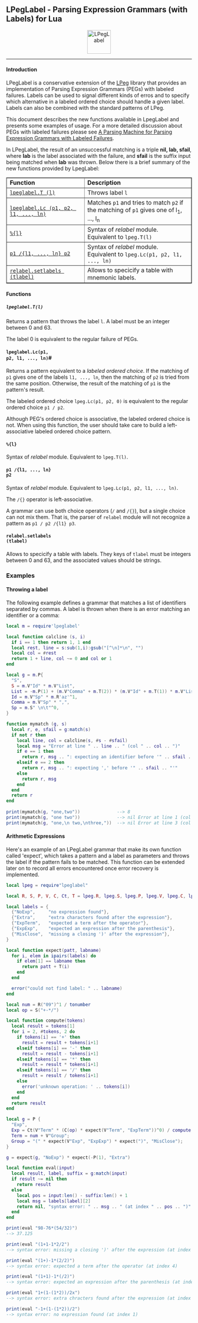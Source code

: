 ## LPegLabel - Parsing Expression Grammars (with Labels) for Lua 

<center>
<img src="https://github.com/sqmedeiros/lpeglabel/raw/master/lpeglabel-logo.gif" alt="LPegLabel" style="width: 64px;"/>
</center>

---

#### Introduction

LPegLabel is a conservative extension of the
[LPeg](http://www.inf.puc-rio.br/~roberto/lpeg)
library that provides an implementation of Parsing
Expression Grammars (PEGs) with labeled failures. 
Labels can be used to signal different kinds of erros
and to specify which alternative in a labeled ordered
choice should handle a given label. Labels can also be
combined with the standard patterns of LPeg.

This document describes the new functions available
in LpegLabel and presents some examples of usage.
For a more detailed discussion about PEGs with labeled failures
please see [A Parsing Machine for Parsing Expression
Grammars with Labeled Failures](https://docs.google.com/viewer?a=v&pid=sites&srcid=ZGVmYXVsdGRvbWFpbnxzcW1lZGVpcm9zfGd4OjMzZmE3YzM0Y2E2MGM5Y2M).


In LPegLabel, the result of an unsuccessful matching
is a triple **nil, lab, sfail**, where **lab**
is the label associated with the failure, and
**sfail** is the suffix input being matched when
**lab** was thrown. Below there is a brief summary
of the new functions provided by LpegLabel: 

<table border="1">
<tbody><tr><td><b>Function</b></td><td><b>Description</b></td></tr>
<tr><td><a href="#f-t"><code>lpeglabel.T (l)</code></a></td>
  <td>Throws label <code>l</code></td></tr>
<tr><td><a href="#f-lc"><code>lpeglabel.Lc (p1, p2, l1, ..., ln)</code></a></td>
  <td>Matches <code>p1</code> and tries to match <code>p2</code>
			if the matching of <code>p1</code> gives one of l<sub>1</sub>, ..., l<sub>n</sub> 
      </td></tr>
<tr><td><a href="#re-t"><code>%{l}</code></a></td>
  <td>Syntax of <em>relabel</em> module. Equivalent to <code>lpeg.T(l)</code>
      </td></tr>
<tr><td><a href="#re-lc"><code>p1 /{l1, ..., ln} p2</code></a></td>
  <td>Syntax of <em>relabel</em> module. Equivalent to <code>lpeg.Lc(p1, p2, l1, ..., ln)</code>
      </td></tr>
<tr><td><a href="#re-setl"><code>relabel.setlabels (tlabel)</code></a></td>
  <td>Allows to specicify a table with mnemonic labels. 
      </td></tr>
</tbody></table>


#### Functions


##### <a name="f-t"></a><code>lpeglabel.T(l)</code>


Returns a pattern that throws the label `l`.
A label must be an integer between 0 and 63.

The label 0 is equivalent to the regular failure of PEGs.


#### <a name="f-lc"></a><code>lpeglabel.Lc(p1, p2, l1, ..., ln)</code>#

Returns a pattern equivalent to a *labeled ordered choice*.
If the matching of `p1` gives one of the labels `l1, ..., ln`,
then the matching of `p2` is tried from the same position. Otherwise,
the result of the matching of `p1` is the pattern's result.

The labeled ordered choice `lpeg.Lc(p1, p2, 0)` is equivalent to the
regular ordered choice `p1 / p2`.

Although PEG's ordered choice is associative, the labeled ordered choice is not.
When using this function, the user should take care to build a left-associative
labeled ordered choice pattern.


#### <a name="re-t"></a><code>%{l}</code>

Syntax of *relabel* module. Equivalent to `lpeg.T(l)`.


#### <a name="re-lc"></a><code>p1 /{l1, ..., ln} p2</code>

Syntax of *relabel* module. Equivalent to `lpeg.Lc(p1, p2, l1, ..., ln)`.

The `/{}` operator is left-associative. 

A grammar can use both choice operators (`/` and `/{}`),
but a single choice can not mix them. That is, the parser of `relabel`
module will not recognize a pattern as `p1 / p2 /{l1} p3`.


#### <a name="re-setl"></a><code>relabel.setlabels (tlabel)</code>

Allows to specicify a table with labels. They keys of
`tlabel` must be integers between 0 and 63,
and the associated values should be strings.


### Examples

#### Throwing a label

The following example defines a grammar that matches
a list of identifiers separated by commas. A label
is thrown when there is an error matching an identifier
or a comma:

```lua
local m = require'lpeglabel'

local function calcline (s, i)
  if i == 1 then return 1, 1 end
  local rest, line = s:sub(1,i):gsub("[^\n]*\n", "")
  local col = #rest
  return 1 + line, col ~= 0 and col or 1
end

local g = m.P{
  "S",
  S = m.V"Id" * m.V"List",
  List = -m.P(1) + (m.V"Comma" + m.T(2)) * (m.V"Id" + m.T(1)) * m.V"List",
  Id = m.V"Sp" * m.R'az'^1,
  Comma = m.V"Sp" * ",",
  Sp = m.S" \n\t"^0,
}

function mymatch (g, s)
  local r, e, sfail = g:match(s)
  if not r then
    local line, col = calcline(s, #s - #sfail)
    local msg = "Error at line " .. line .. " (col " .. col .. ")"
    if e == 1 then
      return r, msg .. ": expecting an identifier before '" .. sfail .. "'"
    elseif e == 2 then
      return r, msg .. ": expecting ',' before '" .. sfail .. "'"
    else
      return r, msg
    end
  end
  return r
end
  
print(mymatch(g, "one,two"))              --> 8
print(mymatch(g, "one two"))              --> nil Error at line 1 (col 3): expecting ',' before ' two'
print(mymatch(g, "one,\n two,\nthree,"))  --> nil Error at line 3 (col 6): expecting an identifier before ''
```


#### Arithmetic Expressions

Here's an example of an LPegLabel grammar that make its own function called
'expect', which takes a pattern and a label as parameters and throws the label
if the pattern fails to be matched. This function can be extended later on to
record all errors encountered once error recovery is implemented.

```lua
local lpeg = require"lpeglabel"

local R, S, P, V, C, Ct, T = lpeg.R, lpeg.S, lpeg.P, lpeg.V, lpeg.C, lpeg.Ct, lpeg.T

local labels = {
  {"NoExp",     "no expression found"},
  {"Extra",     "extra characters found after the expression"},
  {"ExpTerm",   "expected a term after the operator"},
  {"ExpExp",    "expected an expression after the parenthesis"},
  {"MisClose",  "missing a closing ')' after the expression"},
}

local function expect(patt, labname)
  for i, elem in ipairs(labels) do
    if elem[1] == labname then
      return patt + T(i)
    end
  end

  error("could not find label: " .. labname)
end

local num = R("09")^1 / tonumber
local op = S("+-*/")

local function compute(tokens)
  local result = tokens[1]
  for i = 2, #tokens, 2 do
    if tokens[i] == '+' then
      result = result + tokens[i+1]
    elseif tokens[i] == '-' then
      result = result - tokens[i+1]
    elseif tokens[i] == '*' then
      result = result * tokens[i+1]
    elseif tokens[i] == '/' then
      result = result / tokens[i+1]
    else
      error('unknown operation: ' .. tokens[i])
    end
  end
  return result
end

local g = P {
  "Exp",
  Exp = Ct(V"Term" * (C(op) * expect(V"Term", "ExpTerm"))^0) / compute;
  Term = num + V"Group";
  Group = "(" * expect(V"Exp", "ExpExp") * expect(")", "MisClose");
}

g = expect(g, "NoExp") * expect(-P(1), "Extra")

local function eval(input)
  local result, label, suffix = g:match(input)
  if result ~= nil then
    return result
  else
    local pos = input:len() - suffix:len() + 1
    local msg = labels[label][2]
    return nil, "syntax error: " .. msg .. " (at index " .. pos .. ")"
  end
end

print(eval "98-76*(54/32)")
--> 37.125

print(eval "(1+1-1*2/2")
--> syntax error: missing a closing ')' after the expression (at index 11)

print(eval "(1+)-1*(2/2)")
--> syntax error: expected a term after the operator (at index 4)

print(eval "(1+1)-1*(/2)")
--> syntax error: expected an expression after the parenthesis (at index 10)

print(eval "1+(1-(1*2))/2x")
--> syntax error: extra chracters found after the expression (at index 14)

print(eval "-1+(1-(1*2))/2")
--> syntax error: no expression found (at index 1)
```

